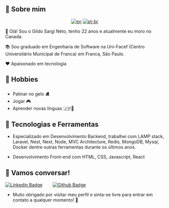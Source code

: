 ## 💬 Sobre mim

<div align="center">

[![en](https://img.shields.io/badge/lang-en-red.svg)](https://github.com/Gildo-Sargi-Neto/Gildo-Sargi-Neto/blob/main/README.md)
[![pt-br](https://img.shields.io/badge/lang-pt--br-green.svg)](https://github.com/Gildo-Sargi-Neto/Gildo-Sargi-Neto/blob/main/README-pt-br.md)

</div>

<p align="left">
 👋 Olá! Sou o Gildo Sargi Neto, tenho 22 anos e atualmente eu moro no Canada.
</p>

<p align="left">
 📚 Sou graduado em Engenharia de Software na Uni-Facef (Centro Universitário Municipal de Franca) em Franca, São Paulo.
</p>

<p align="left">
 ❤️ Apaixonado em tecnologia
</p>

## 💙 Hobbies

- Patinar no gelo ⛸️
- Jogar 🎮
- Aprender novas línguas 🇯🇵👀

## 💼 Tecnologias e Ferramentas

- Especializado em Desenvolvimento Backend, trabalhei com LAMP stack, Laravel, Nest, Next, Node, MVC Architecture, Redis, MongoDB, Mysql, Docker dentre outras ferramentas durante os últimos anos.

- Desenvolvimento Front-end com HTML, CSS, Javascript, React

## 📓 Vamos conversar!

[![Linkedin Badge](https://img.shields.io/badge/-GildoSN-blue?style=flat-square&logo=Linkedin&logoColor=white&link=https://www.linkedin.com/in/gildo-sn/)](https://www.linkedin.com/in/gildo-sn/)&emsp;&emsp;
[![Github Badge](https://img.shields.io/badge/-GildoSargiNeto-000?style=flat-square&logo=Github&logoColor=white&link=https://github.com/Gildo-Sargi-Neto)](https://github.com/Gildo-Sargi-Neto)

- Muito obrigado por visitar meu perfil e sinta-se livre para entrar em contato a qualquer momento! 👋